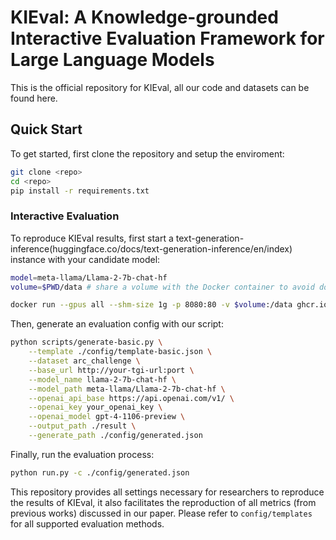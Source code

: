 # KIEval: A Knowledge-grounded Interactive Evaluation Framework for Large Language Models

This is the official repository for KIEval, all our code and datasets can be found here.

## Quick Start

To get started, first clone the repository and setup the enviroment:

```bash
git clone <repo>
cd <repo>
pip install -r requirements.txt
```



### Interactive Evaluation

To reproduce KIEval results, first start a text-generation-inference(huggingface.co/docs/text-generation-inference/en/index) instance with your candidate model:

```bash
model=meta-llama/Llama-2-7b-chat-hf
volume=$PWD/data # share a volume with the Docker container to avoid downloading weights every run

docker run --gpus all --shm-size 1g -p 8080:80 -v $volume:/data ghcr.io/huggingface/text-generation-inference:1.4 --model-id $model
```

 Then, generate an evaluation config with our script:

```bash
python scripts/generate-basic.py \
    --template ./config/template-basic.json \
    --dataset arc_challenge \
    --base_url http://your-tgi-url:port \
    --model_name llama-2-7b-chat-hf \
    --model_path meta-llama/Llama-2-7b-chat-hf \
    --openai_api_base https://api.openai.com/v1/ \
    --openai_key your_openai_key \
    --openai_model gpt-4-1106-preview \
    --output_path ./result \
    --generate_path ./config/generated.json
```

Finally, run the evaluation process:

```bash
python run.py -c ./config/generated.json
```


This repository provides all settings necessary for researchers to reproduce the results of KIEval, it also facilitates the reproduction of all metrics (from previous works) discussed in our paper. Please refer to `config/templates` for all supported evaluation methods.

